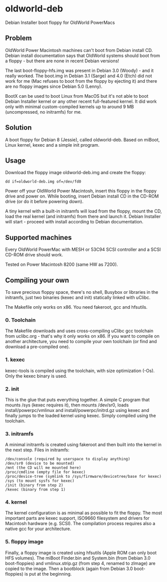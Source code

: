 # oldworld-deb
Debian Installer boot floppy for OldWorld PowerMacs

## Problem
OldWorld Power Macintosh machines can't boot from Debian install CD. Debian install documentation says that OldWorld systems should boot from a floppy - but there are none in recent Debian versions!

The last boot-floppy-hfs.img was present in Debian 3.0 (Woody) - and it really worked. The boot.img in Debian 3.1 (Sarge) and 4.0 (Etch) did not work for me (Mac refuses to boot from the floppy by ejecting it) and there are no floppy images since Debian 5.0 (Lenny).

BootX can be used to boot Linux from MacOS but it's not able to boot Debian Installer kernel or any other recent full-featured kernel. It did work only with minimal custom-compiled kernels up to around 9 MB (uncompressed, no initramfs) for me.

## Solution
A boot floppy for Debian 8 (Jessie), called oldworld-deb. Based on miBoot, Linux kernel, kexec and a simple init program.

## Usage
Download the floppy image oldworld-deb.img and create the floppy:

    dd if=oldworld-deb.img of=/dev/fd0

Power off your OldWorld Power Macintosh, insert this floppy in the floppy drive and power on. While booting, insert Debian install CD in the CD-ROM drive (or do it before powering down).

A tiny kernel with a built-in initramfs will load from the floppy, mount the CD, load the real kernel (and initramfs) from there and launch it. Debian Installer will start - proceed with install according to Debian documentation.

## Supported machines
Every OldWorld PowerMac with MESH or 53C94 SCSI controller and a SCSI CD-ROM drive should work.

Tested on Power Macintosh 8200 (same HW as 7200).

## Compiling your own
To save precious floppy space, there's no shell, Busybox or libraries in the initramfs, just two binaries (kexec and init) statically linked with uClibc.

The Makefile only works on x86. You need fakeroot, gcc and hfsutils.
### 0. Toolchain
The Makefile downloads and uses cross-compiling uClibc gcc toolchain from uclibc.org - that's why it only works on x86. If you want to compile on another architecture, you need to compile your own toolchain (or find and download a pre-compiled one).
### 1. kexec
kexec-tools is compiled using the toolchain, with size optimization (-Os). Only the kexec binary is used.
### 2. init
This is the glue that puts everything together. A simple C program that mounts /sys (kexec requires it), then mounts /dev/sr0, loads install/powerpc/vmlinux and install/powerpc/initrd.gz using kexec and finally jumps to the loaded kernel using kexec. Simply compiled using the toolchain.
### 3. initramfs
A minimal initramfs is created using fakeroot and then built into the kernel in the next step. Files in initramfs:

    /dev/console (required by userspace to display anything)
    /dev/sr0 (device to be mounted)
    /mnt (the CD will me mounted here)
    /proc/cmdline (empty file for kexec)
    /proc/device-tree (symlink to /sys/firmware/devicetree/base for kexec)
    /sys (to mount sysfs for kexec)
    /init (binary from step 2)
    /kexec (binary from step 1)

### 4. kernel
The kernel configuration is as minimal as possible to fit the floppy. The most important parts are kexec support, ISO9660 filesystem and drivers for Macintosh hardware (e.g. SCSI). The compilation process requires also a native gcc for your architecture.
### 5. floppy image
Finally, a floppy image is created using hfsutils (Apple ROM can only boot HFS volumes). The miBoot Finder.bin and System.bin (from Debian 3.0 boot-floppies) and vmlinux.strip.gz (from step 4, renamed to zImage) are copied to the image. Then a bootblock (again from Debian 3.0 boot-floppies) is put at the beginning.
